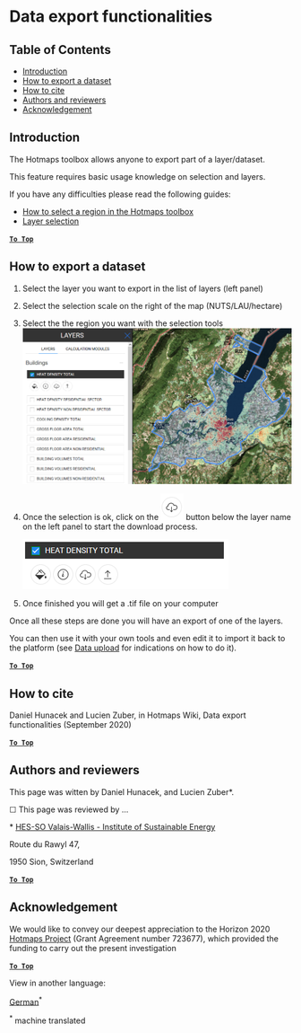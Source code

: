 <h1>Data export functionalities</h1>

## Table of Contents

- [Introduction](#introduction)
- [How to export a dataset](#how-to-export-a-dataset)
- [How to cite](#how-to-cite)
- [Authors and reviewers](#authors-and-reviewers)
- [Acknowledgement](#acknowledgement)

## Introduction

The Hotmaps toolbox allows anyone to export part of a layer/dataset.

This feature requires basic usage knowledge on selection and layers. 

If you have any difficulties please read the following guides:

- [How to select a region in the Hotmaps toolbox](How-to-select-a-region-in-the-Hotmaps-toolbox)
- [Layer selection](Layer-section)

[**`To Top`**](#table-of-contents)

## How to export a dataset

1. Select the layer you want to export in the list of layers (left panel)

2. Select the selection scale on the right of the map (NUTS/LAU/hectare)

3. Select the the region you want with the selection tools![export_selection](../images/export_selection.png)

4. Once the selection is ok, click on the ![export button](../images/layer-export-btn.png) button below the layer name on the left panel to start the download process.

   ![layer options](../images/layer-options.png)

5. Once finished you will get a .tif file on your computer

Once all these steps are done you will have an export of one of the layers.

You can then use it with your own tools and even edit it to import it back to the platform (see [Data upload](Data_upload) for indications on how to do it).

[**`To Top`**](#table-of-contents)

## How to cite
Daniel Hunacek and Lucien Zuber, in Hotmaps Wiki, Data export functionalities (September 2020)

[**`To Top`**](#table-of-contents)

## Authors and reviewers

This page was witten by Daniel Hunacek, and Lucien Zuber\*.

&#9744; This page was reviewed by ...

\* [HES-SO Valais-Wallis - Institute of Sustainable Energy](https://www.hevs.ch/de/afe-institute/institut-energie-und-umwelt/)

Route du Rawyl 47, 

1950 Sion, Switzerland


[**`To Top`**](#table-of-contents)

## Acknowledgement

We would like to convey our deepest appreciation to the Horizon 2020 [Hotmaps Project](https://www.hotmaps-project.eu) (Grant Agreement number 723677), which provided the funding to carry out the present investigation

[**`To Top`**](#table-of-contents)





<!--- THIS IS A SUPER UNIQUE IDENTIFIER -->

View in another language:

 [German](../de/Data-export-functionalities)<sup>\*</sup> 

<sup>\*</sup> machine translated
